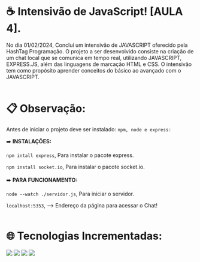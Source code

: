 # :coffee:  Intensivão de JavaScript! [AULA 4].

No dia 01/02/2024, Concluí um intensivão de JAVASCRIPT oferecido pela HashTag Programação. O projeto a ser desenvolvido consiste na criação de um chat local que se comunica em tempo real, utilizando JAVASCRIPT, EXPRESS.JS, além das linguagens de marcação HTML e CSS. 
  O intensivão tem como propósito aprender conceitos do básico ao avançado com o JAVASCRIPT.
<br>
<br>
# :clipboard: **Observação:**
Antes de iniciar o projeto deve ser instalado: `npm, node e express:`
<br>

➡️ **INSTALAÇÕES:**

`npm intall express`, Para instalar o pacote express.

`npm install socket.io`, Para instalar o pacote socket.io.
<br>
<br>
➡️ **PARA FUNCIONAMENTO:**

`node --watch ./servidor.js`, Para iniciar o servidor.

`localhost:5353`, --> Endereço da página para acessar o Chat!
<br>
<br>
# 🌐 **Tecnologias Incrementadas:**
<div>
 <img src="https://img.shields.io/badge/HTML-239120?style=for-the-badge&logo=html5&logoColor=white">
 <img src="https://img.shields.io/badge/CSS-239120?&style=for-the-badge&logo=css3&logoColor=white">
 <img src="https://img.shields.io/badge/JavaScript-F7DF1E?style=for-the-badge&logo=javascript&logoColor=black">
 <img src="https://img.shields.io/badge/Express.js-404D59?style=for-the-badge">
</div>
